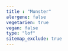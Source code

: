 ```yaml
---
title : "Munster"
alergene: false
vegetarien: true
vegan: false
type: "lof"
sitemap_exclude: true
--- 
```

